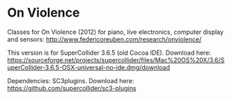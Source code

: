 # On Violence

Classes for On Violence (2012) for piano, live elec­tron­ics, com­puter dis­play and sen­sors:
http://www.federicoreuben.com/research/onviolence/ 

This version is for SuperCollider 3.6.5 (old Cocoa IDE). Download here: https://sourceforge.net/projects/supercollider/files/Mac%20OS%20X/3.6/SuperCollider-3.6.5-OSX-universal-no-ide.dmg/download

Dependencies: SC3plugins. Download here: https://github.com/supercollider/sc3-plugins